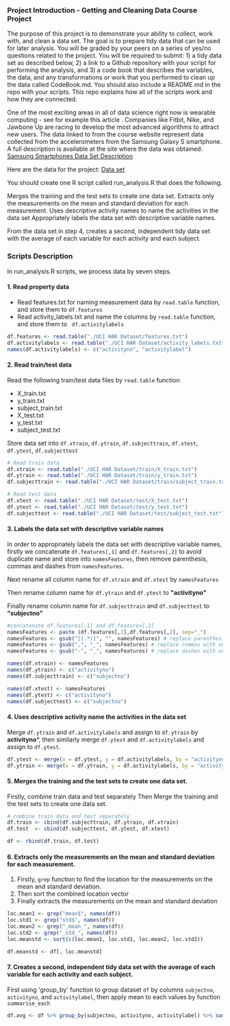 
### Project Introduction - Getting and Cleaning Data Course Project

The purpose of this project is to demonstrate your ability to collect, work with, and clean a data set. The goal is to prepare tidy data that can be used for later analysis. You will be graded by your peers on a series of yes/no questions related to the project. You will be required to submit: 1) a tidy data set as described below, 2) a link to a Github repository with your script for performing the analysis, and 3) a code book that describes the variables, the data, and any transformations or work that you performed to clean up the data called CodeBook.md. You should also include a README.md in the repo with your scripts. This repo explains how all of the scripts work and how they are connected.

One of the most exciting areas in all of data science right now is wearable computing - see for example this article . Companies like Fitbit, Nike, and Jawbone Up are racing to develop the most advanced algorithms to attract new users. The data linked to from the course website represent data collected from the accelerometers from the Samsung Galaxy S smartphone. A full description is available at the site where the data was obtained:  [Samsung Smartphones Data Set Description](http://archive.ics.uci.edu/ml/datasets/Human+Activity+Recognition+Using+Smartphones)


Here are the data for the project:  [Data set](https://d396qusza40orc.cloudfront.net/getdata%2Fprojectfiles%2FUCI%20HAR%20Dataset.zip) 

You should create one R script called run_analysis.R that does the following. 

Merges the training and the test sets to create one data set.
Extracts only the measurements on the mean and standard deviation for each measurement. 
Uses descriptive activity names to name the activities in the data set
Appropriately labels the data set with descriptive variable names. 

From the data set in step 4, creates a second, independent tidy data set with the average of each variable for each activity and each subject.


### Scripts Description

In run_analysis.R scripts, we process data by seven steps.

#### 1. Read property data

- Read features.txt for naming measurement data by `read.table` function, and store them to `df.features`
- Read activity_labels.txt and name the columns by `read.table` function, and store them to ` df.activitylabels`

```r
df.features <- read.table("./UCI HAR Dataset/features.txt")
df.activitylabels <- read.table("./UCI HAR Dataset/activity_labels.txt")
names(df.activitylabels) <- c("activityno", "activitylabel")
```
#### 2. Read train/test data 

Read the following train/test data files by `read.table` function

- X_train.txt  
- y_train.txt  
- subject_train.txt  
- X_test.txt  
- y_test.txt  
- subject_test.txt  

Store data set into `df.xtrain`, `df.ytrain`, `df.subjecttrain`, `df.xtest`, `df.ytest`, `df.subjecttest`

```r
# Read train data
df.xtrain <- read.table("./UCI HAR Dataset/train/X_train.txt")
df.ytrain <- read.table("./UCI HAR Dataset/train/y_train.txt")
df.subjecttrain <- read.table("./UCI HAR Dataset/train/subject_train.txt")

# Read test data
df.xtest <- read.table("./UCI HAR Dataset/test/X_test.txt")
df.ytest <- read.table("./UCI HAR Dataset/test/y_test.txt")
df.subjecttest <- read.table("./UCI HAR Dataset/test/subject_test.txt")

```
#### 3. Labels the data set with descriptive variable names

In order to appropriately labels the data set with descriptive variable names, firstly we concatenate `df.features[,1]` and `df.features[,2]` to avoid duplicate name and store into `namesFeatures`, then remove parenthesis, commas and dashes from `namesFeatures`.

Next rename all column name for `df.xtrain` and `df.xtest` by `namesFeatures`

Then rename column name for  `df.ytrain` and `df.ytest` to **"activityno"**

Finally rename column name for  `df.subjecttrain` and `df.subjecttest` to **"subjectno"**

```r
#concatenate df.features[,1] and df.features[,2]
namesFeatures <- paste (df.features[,1],df.features[,2], sep="_") 
namesFeatures <- gsub("[(.*)]", "", namesFeatures) # replace parenthesis with empty string
namesFeatures <- gsub(",", "_", namesFeatures) # replace commas with underline
namesFeatures <- gsub("-", "_", namesFeatures) # replace dashes with underline

names(df.xtrain) <- namesFeatures
names(df.ytrain) <- c("activityno")
names(df.subjecttrain) <- c("subjectno")

names(df.xtest) <- namesFeatures
names(df.ytest) <- c("activityno")
names(df.subjecttest) <- c("subjectno")
```

#### 4. Uses descriptive activity name the activities in the data set

Merge `df.ytrain` and `df.activitylabels` and assign to `df.ytrain` by **activityno***, then similarly merge `df.ytest` and `df.activitylabels` and assign to `df.ytest`. 

```r
df.ytest <- merge(x = df.ytest, y = df.activitylabels, by = "activityno", all.x = TRUE)
df.ytrain <- merge(x = df.ytrain, y = df.activitylabels, by = "activityno", all.x = TRUE)          
```          

#### 5. Merges the training and the test sets to create one data set.
Firstly, combine train data and test separately
Then Merge the training and the test sets to create one data set.

```r
# combine train data and test separately
df.train <- cbind(df.subjecttrain, df.ytrain, df.xtrain)
df.test  <- cbind(df.subjecttest, df.ytest, df.xtest)

df <- rbind(df.train, df.test)
```
#### 6. Extracts only the measurements on the mean and standard deviation for each measurement.

1. Firstly, `grep` function to find the location for the measurements on the mean and standard deviation. 
2. Then sort the combined location vector
3. Finally extracts the measurements on the mean and standard deviation

```r
loc.mean1 <- grep("mean$", names(df))
loc.std1 <- grep("std$", names(df))
loc.mean2 <- grep("_mean_", names(df))
loc.std2 <- grep("_std_", names(df))
loc.meanstd <- sort(c(loc.mean1, loc.std1, loc.mean2, loc.std2))

df.meanstd <- df[, loc.meanstd]
```
#### 7. Creates a second, independent tidy data set with the average of each variable for each activity and each subject.

First using 'group_by' function to group dataset `df` by columns `subjectno`, `activityno`, and `activitylabel`, then apply mean to each values by function `summarise_each`

```r
df.avg <- df %>% group_by(subjectno, activityno, activitylabel) %>% summarise_each(funs(mean))
```


